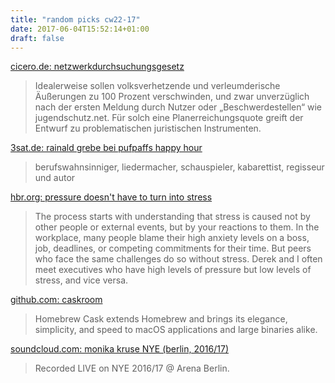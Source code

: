 ```yaml
---
title: "random picks cw22-17"
date: 2017-06-04T15:52:14+01:00
draft: false
---
```


[cicero.de: netzwerkdurchsuchungsgesetz](http://cicero.de/berliner-republik/netzwerkdurchsetzungsgesetz-kurzer-prozess-mit-der-meinungsfreiheit)

> Idealerweise sollen volksverhetzende und verleumderische Äußerungen zu 100 Prozent verschwinden, und zwar unverzüglich nach der ersten Meldung durch Nutzer oder „Beschwerdestellen“ wie jugendschutz.net. Für solch eine Planerreichungsquote greift der Entwurf zu problematischen juristischen Instrumenten.

[3sat.de: rainald grebe bei pufpaffs happy hour](http://www.3sat.de/mediathek/?mode=play&amp;obj=65502)

> berufswahnsinniger, liedermacher, schauspieler, kabarettist, regisseur und autor

[hbr.org: pressure doesn't have to turn into stress](https://soundcloud.com/allenandheathxone/broombeck-live-at-alice-club-saarbrucken-germany-110316)

> The process starts with understanding that stress is caused not by other people or external events, but by your reactions to them. In the workplace, many people blame their high anxiety levels on a boss, job, deadlines, or competing commitments for their time. But peers who face the same challenges do so without stress. Derek and I often meet executives who have high levels of pressure but low levels of stress, and vice versa.

[github.com: caskroom](https://caskroom.github.io/)

> Homebrew Cask extends Homebrew and brings its elegance, simplicity, and speed to macOS applications and large binaries alike.

[soundcloud.com: monika kruse NYE (berlin, 2016/17)](https://soundcloud.com/be-at-tv/monika-kruse-hyteberlin)

> Recorded LIVE on NYE 2016/17 @ Arena Berlin.